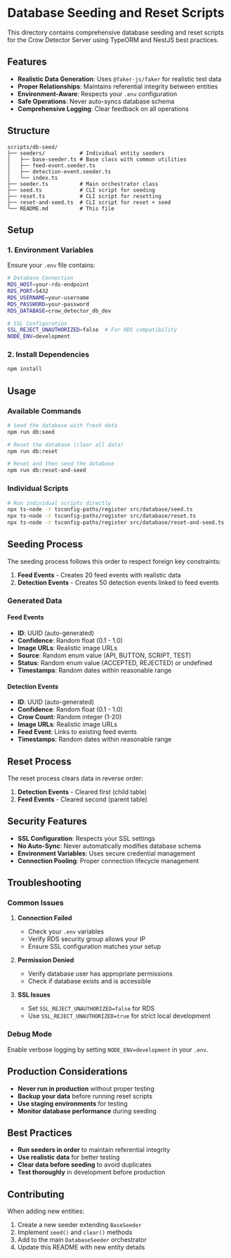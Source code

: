# Database Seeding and Reset Scripts

This directory contains comprehensive database seeding and reset scripts for the Crow Detector Server using TypeORM and NestJS best practices.

## Features

- **Realistic Data Generation**: Uses `@faker-js/faker` for realistic test data
- **Proper Relationships**: Maintains referential integrity between entities
- **Environment-Aware**: Respects your `.env` configuration
- **Safe Operations**: Never auto-syncs database schema
- **Comprehensive Logging**: Clear feedback on all operations

## Structure

```
scripts/db-seed/
├── seeders/           # Individual entity seeders
│   ├── base-seeder.ts # Base class with common utilities
│   ├── feed-event.seeder.ts
│   ├── detection-event.seeder.ts
│   └── index.ts
├── seeder.ts          # Main orchestrator class
├── seed.ts            # CLI script for seeding
├── reset.ts           # CLI script for resetting
├── reset-and-seed.ts  # CLI script for reset + seed
└── README.md          # This file
```

## Setup

### 1. Environment Variables

Ensure your `.env` file contains:

```bash
# Database Connection
RDS_HOST=your-rds-endpoint
RDS_PORT=5432
RDS_USERNAME=your-username
RDS_PASSWORD=your-password
RDS_DATABASE=crow_detector_db_dev

# SSL Configuration
SSL_REJECT_UNAUTHORIZED=false  # For RDS compatibility
NODE_ENV=development
```

### 2. Install Dependencies

```bash
npm install
```

## Usage

### Available Commands

```bash
# Seed the database with fresh data
npm run db:seed

# Reset the database (clear all data)
npm run db:reset

# Reset and then seed the database
npm run db:reset-and-seed
```

### Individual Scripts

```bash
# Run individual scripts directly
npx ts-node -r tsconfig-paths/register src/database/seed.ts
npx ts-node -r tsconfig-paths/register src/database/reset.ts
npx ts-node -r tsconfig-paths/register src/database/reset-and-seed.ts
```

## Seeding Process

The seeding process follows this order to respect foreign key constraints:

1. **Feed Events** - Creates 20 feed events with realistic data
2. **Detection Events** - Creates 50 detection events linked to feed events

### Generated Data

#### Feed Events
- **ID**: UUID (auto-generated)
- **Confidence**: Random float (0.1 - 1.0)
- **Image URLs**: Realistic image URLs
- **Source**: Random enum value (API, BUTTON, SCRIPT, TEST)
- **Status**: Random enum value (ACCEPTED, REJECTED) or undefined
- **Timestamps**: Random dates within reasonable range

#### Detection Events
- **ID**: UUID (auto-generated)
- **Confidence**: Random float (0.1 - 1.0)
- **Crow Count**: Random integer (1-20)
- **Image URLs**: Realistic image URLs
- **Feed Event**: Links to existing feed events
- **Timestamps**: Random dates within reasonable range

## Reset Process

The reset process clears data in reverse order:

1. **Detection Events** - Cleared first (child table)
2. **Feed Events** - Cleared second (parent table)

## Security Features

- **SSL Configuration**: Respects your SSL settings
- **No Auto-Sync**: Never automatically modifies database schema
- **Environment Variables**: Uses secure credential management
- **Connection Pooling**: Proper connection lifecycle management

## Troubleshooting

### Common Issues

1. **Connection Failed**
   - Check your `.env` variables
   - Verify RDS security group allows your IP
   - Ensure SSL configuration matches your setup

2. **Permission Denied**
   - Verify database user has appropriate permissions
   - Check if database exists and is accessible

3. **SSL Issues**
   - Set `SSL_REJECT_UNAUTHORIZED=false` for RDS
   - Use `SSL_REJECT_UNAUTHORIZED=true` for strict local development

### Debug Mode

Enable verbose logging by setting `NODE_ENV=development` in your `.env`.

## Production Considerations

- **Never run in production** without proper testing
- **Backup your data** before running reset scripts
- **Use staging environments** for testing
- **Monitor database performance** during seeding

## Best Practices

- **Run seeders in order** to maintain referential integrity
- **Use realistic data** for better testing
- **Clear data before seeding** to avoid duplicates
- **Test thoroughly** in development before production

## Contributing

When adding new entities:

1. Create a new seeder extending `BaseSeeder`
2. Implement `seed()` and `clear()` methods
3. Add to the main `DatabaseSeeder` orchestrator
4. Update this README with new entity details 